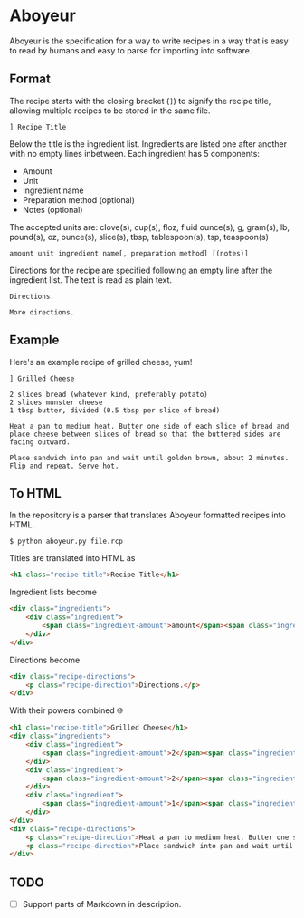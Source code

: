 # Aboyeur
Aboyeur is the specification for a way to write recipes in a way that is easy to read by humans and easy to parse for importing into software.

## Format
The recipe starts with the closing bracket (`]`) to signify the recipe title, allowing multiple recipes to be stored in the same file.

```
] Recipe Title
```

Below the title is the ingredient list. Ingredients are listed one after another with no empty lines inbetween. Each ingredient has 5 components:
* Amount
* Unit
* Ingredient name
* Preparation method (optional)
* Notes (optional)

The accepted units are:
clove(s), cup(s), floz, fluid ounce(s), g, gram(s), lb, pound(s), oz, ounce(s), slice(s), tbsp, tablespoon(s), tsp, teaspoon(s)

```
amount unit ingredient name[, preparation method] [(notes)]
```

Directions for the recipe are specified following an empty line after the ingredient list. The text is read as plain text.

```
Directions.

More directions.
```

## Example

Here's an example recipe of grilled cheese, yum!

```
] Grilled Cheese

2 slices bread (whatever kind, preferably potato)
2 slices munster cheese
1 tbsp butter, divided (0.5 tbsp per slice of bread)

Heat a pan to medium heat. Butter one side of each slice of bread and place cheese between slices of bread so that the buttered sides are facing outward.

Place sandwich into pan and wait until golden brown, about 2 minutes. Flip and repeat. Serve hot.
```

## To HTML

In the repository is a parser that translates Aboyeur formatted recipes into HTML.

```
$ python aboyeur.py file.rcp
```

Titles are translated into HTML as

```html
<h1 class="recipe-title">Recipe Title</h1>
```

Ingredient lists become

```html
<div class="ingredients">
	<div class="ingredient">
		<span class="ingredient-amount">amount</span><span class="ingredient-unit">unit</span><span class="ingredient-name">ingredient name</span><span class="ingredient-prep">preparation method</span><span class="ingredient-note">notes</span>
	</div>
</div>
```

Directions become

```html
<div class="recipe-directions">
	<p class="recipe-direction">Directions.</p>
</div>
```

With their powers combined :globe_with_meridians:

```html
<h1 class="recipe-title">Grilled Cheese</h1>
<div class="ingredients">
	<div class="ingredient">
		<span class="ingredient-amount">2</span><span class="ingredient-unit">slices</span><span class="ingredient-name">bread</span><span class="ingredient-note">(whatever kind, preferably potato)</span>
	</div>
	<div class="ingredient">
		<span class="ingredient-amount">2</span><span class="ingredient-unit">slices</span><span class="ingredient-name">munster</span>
	</div>
	<div class="ingredient">
		<span class="ingredient-amount">1</span><span class="ingredient-unit">tbsp</span><span class="ingredient-name">butter</span><span class="ingredient-prep">divided</span><span class="ingredient-note">(0.5 tbsp per slice of bread)</span>
	</div>
</div>
<div class="recipe-directions">
	<p class="recipe-direction">Heat a pan to medium heat. Butter one side of each slice of bread and place cheese between slices of bread so that the buttered sides are facing outward.</p>
	<p class="recipe-direction">Place sandwich into pan and wait until golden brown, about 2 minutes. Flip and repeat. Serve hot.</p>
</div>
```

## TODO
- [ ] Support parts of Markdown in description.

